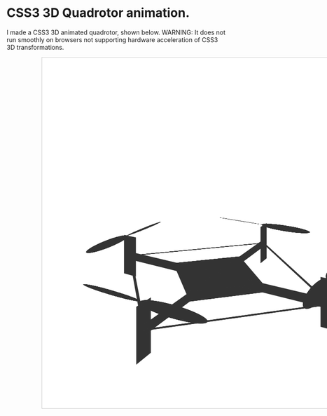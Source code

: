 CSS3 3D Quadrotor animation.
=========

I made a CSS3 3D animated quadrotor, shown below. WARNING: It does not run smoothly on browsers not supporting hardware acceleration of CSS3 3D transformations.

<style>
#wow {
    margin: 0 80px;
    width: 800px;
    height: 800px;
    border: 1px solid #ccc;
    overflow: hidden;
}
#quaffle-holder {
    width: 800px;
    height: 800px;
    perspective: 1000px;
    perspective-origin: 50% 10%;
    background-color: #fff;
    position: relative;
    overflow: hidden;
}
#quaffle {
    position: absolute;
    top: 0px;
    left: 0px;
    width: 400px;
    height: 400px;
    margin: -200px;
    transform-origin: 50% 50% 50%;
    transform-style: preserve-3d;
    transform:
                translate3d(400px, 500px, 0px)
                rotateX(90deg)
                rotateZ(-15deg);
}
#quaffle figure {
    display: block;
    position: absolute;
    transform-origin: 50% 50% 50%;
    transform-style: preserve-3d;
    outline: 1px solid transparent;
}
#quaffle-diagonal {
    width: 400px;
    height: 400px;
    margin: -200px;
    transform:
                translate3d(200px, 200px, 0px)
                rotateZ(45deg);
}
#quaffle-plane-0 {
    width: 360px;
    height: 360px;
    border: 6px solid #333;
    margin: -186px;
    transform:
                translate3d(200px, 200px, 0px);
}
#quaffle-plane-1 {
    width: 160px;
    height: 160px;
    background-color: #333;
    margin: -80px;
    transform:
                translate3d(200px, 200px, 10px);
}
#quaffle-plane-2 {
    width: 160px;
    height: 160px;
    background-color: #333;
    margin: -80px;
    transform:
                translate3d(200px, 200px, -10px);
}
.quaffle-rotor {
    width: 280px;
    height: 280px;
    border-radius: 140px;
    margin: -140px;
}
#quaffle-0 {
    transform:
                translate3d(10px, 10px, 50px)
                scaleX(-1)
                rotateZ(45deg);
}
#quaffle-1 {
    transform:
                translate3d(380px, 10px, 50px)
                rotateZ(45deg);
}
#quaffle-2 {
    transform:
                translate3d(10px, 380px, 50px)
                rotateZ(45deg);
}
#quaffle-3 {
    transform:
                translate3d(380px, 380px, 50px)
                scaleX(-1)
                rotateZ(45deg);
}
#quaffle-x {
    width: 480px;
    height: 100px;
    margin: -50px -280px;
    border-left: 40px solid #333;
    border-right: 40px solid #333;
    transform:
                translate3d(200px, 200px, 0px)
                rotateX(90deg);
}
#quaffle-y {
    width: 480px;
    height: 100px;
    margin: -50px -280px;
    border-left: 40px solid #333;
    border-right: 40px solid #333;
    transform:
                translate3d(200px, 200px, 0px)
                rotateX(90deg)
                rotateY(90deg);
}
#quaffle-x-0 {
    width: 520px;
    height: 20px;
    margin: -10px -260px;
    background-color: #333;
    transform:
                translate3d(200px, 200px, 0px)
                rotateX(90deg);
}
#quaffle-y-0 {
    width: 520px;
    height: 20px;
    margin: -10px -260px;
    background-color: #333;
    transform:
                translate3d(200px, 200px, 0px)
                rotateX(90deg)
                rotateY(90deg);
}
.quaffle-rotor-inside {
    width: 280px;
    height: 280px;
    margin: 0px;
    /*background-color: rgba(0,0,0,0.2);*/
}
.quaffle-blade-0 {
    width: 140px;
    height: 140px;
    border-radius: 70px;
    margin: -70px;
    background-color: #333;
    transform: 
                translate3d(70px, 140px, 0px)
                rotateX(15deg)
                scaleY(0.2);
}
.quaffle-blade-1 {
    width: 140px;
    height: 140px;
    border-radius: 70px;
    margin: -70px;
    background-color: #333;
    transform: 
                translate3d(210px, 140px, 0px)
                rotateX(-15deg)
                scaleY(0.2);
}

@keyframes spin {
  from {
    transform: rotateZ(360deg);
  }

  to {
    transform: rotateZ(0deg);
  }
}

#quaffle-holder:hover .quaffle-rotor-inside {
    animation-duration: 0.19s;
    animation-name: spin;
    animation-iteration-count: infinite;
    animation-timing-function:linear;
}
</style>

<script src="/prefixfree.min.js"></script>

<div id="wow">
    <div id="quaffle-holder">
        <div id="quaffle">
            <figure id="quaffle-plane-0"></figure>
            <figure id="quaffle-plane-1"></figure>
            <figure id="quaffle-plane-2"></figure>
            <figure id="quaffle-diagonal">
                <figure id="quaffle-x"></figure>
                <figure id="quaffle-x-0"></figure>
                <figure id="quaffle-y"></figure>
                <figure id="quaffle-y-0"></figure>
            </figure>
            <figure id="quaffle-0" class="quaffle-rotor">
                <figure class="quaffle-rotor-inside">
                    <figure class="quaffle-blade-0"></figure>
                    <figure class="quaffle-blade-1"></figure>
                </figure>
            </figure>
            <figure id="quaffle-1" class="quaffle-rotor">
                <figure class="quaffle-rotor-inside">
                    <figure class="quaffle-blade-0"></figure>
                    <figure class="quaffle-blade-1"></figure>
                </figure>
            </figure>
            <figure id="quaffle-2" class="quaffle-rotor">
                <figure class="quaffle-rotor-inside">
                    <figure class="quaffle-blade-0"></figure>
                    <figure class="quaffle-blade-1"></figure>
                </figure>
            </figure>
            <figure id="quaffle-3" class="quaffle-rotor">
                <figure class="quaffle-rotor-inside">
                    <figure class="quaffle-blade-0"></figure>
                    <figure class="quaffle-blade-1"></figure>
                </figure>
            </figure>
        </div>
    </div>
</div>